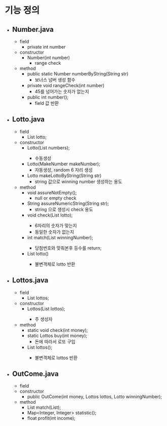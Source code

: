 # 기능 정의

- ## Number.java
  - field
    - private int number
  - constructor
    - Number(int number)
      - range check
  - method
    - public static Number numberByString(String str)
      - 보너스 넘버 생성 함수
    - private void rangeCheck(int number)
      - 45를 넘어가는 숫자가 없는지
    - public int number();
      - field 값 반환
- ## Lotto.java
  - field
    - List<Integer> lotto;
  - constructor
    - Lotto(List<Integer> numbers);
      - 수동생성
    - Lotto(MakeNumber makeNumber);
      - 자동생성, random 6 자리 생성
    - Lotto makeLottoByString(String str)
      - string 값으로 winning number 생성하는 용도
  - method
    - void assureNotEmpty();
      - null or empty check
    - String assureNumericString(String str);
      - string 으로 생성시 check 용도
    - void check(List<Integer> lotto);
      - 6자리의 숫자가 맞는지
      - 동일한 숫자가 없는지
      <!-- - List<Integer> lottoNumbers(AutoNumber autoNumber); -->
    - int match(List<Integer> winningNumber);
      - 당첨번호와 맞춰본후 등수를 return;
    - List<Number> lotto()
      - 불변객체로 lotto 반환
- ## Lottos.java
  - field
    - List<Lotto> lottos;
  - constructor
    - Lottos(List<Lotto> lottos);
      - 주 생성자
  - method
    - static void check(int money);
    - static Lottos buy(int money);
      - 돈에 따라서 로또 구입
    - List<Lotto> lottos();
      - 불변객체로 lottos 반환
- ## OutCome.java
  - field
  - constructor
    - public OutCome(int money, Lottos lottos, Lotto winningNumber);
  - method
    - List<Integer> match(List<Number winningNumber>);
    - Map<Integer, Integer> statistic();
    - float profit(int income);
